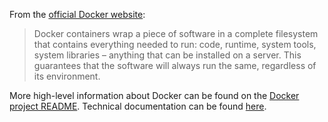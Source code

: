 From the [official Docker website](https://www.docker.com/what-docker):
> Docker containers wrap a piece of software in a complete filesystem that contains everything needed to run: code, runtime, system tools, system libraries – anything that can be installed on a server. This guarantees that the software will always run the same, regardless of its environment.

More high-level information about Docker can be found on the [Docker project README](https://github.com/docker/docker/blob/master/README.md). Technical documentation can be found [here](https://docs.docker.com/).
